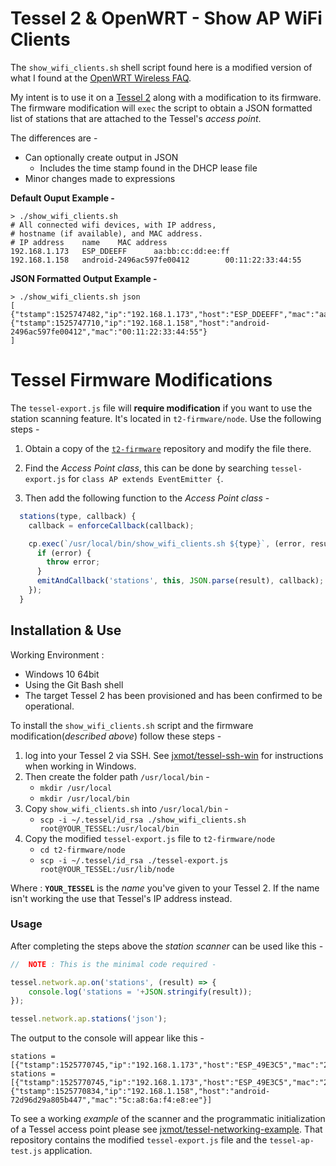 # Tessel 2 & OpenWRT - Show AP WiFi Clients

The `show_wifi_clients.sh` shell script found here is a modified version of what I found at the [OpenWRT Wireless FAQ](https://openwrt.org/docs/guide-user/network/wifi/faq.wireless).

My intent is to use it on a [Tessel 2](https://tessel.io/) along with a modification to its firmware. The firmware modification will `exec` the script to obtain a JSON formatted list of stations that are attached to the Tessel's *access point*.

The differences are - 
* Can optionally create output in JSON
    * Includes the time stamp found in the DHCP lease file 
* Minor changes made to expressions


**Default Ouput Example -**

```
> ./show_wifi_clients.sh
# All connected wifi devices, with IP address,
# hostname (if available), and MAC address.
# IP address    name    MAC address
192.168.1.173   ESP_DDEEFF      aa:bb:cc:dd:ee:ff
192.168.1.158   android-2496ac597fe00412        00:11:22:33:44:55
```

**JSON Formatted Output Example -**

```
> ./show_wifi_clients.sh json
[
{"tstamp":1525747482,"ip":"192.168.1.173","host":"ESP_DDEEFF","mac":"aa:bb:cc:dd:ee:ff"},
{"tstamp":1525747710,"ip":"192.168.1.158","host":"android-2496ac597fe00412","mac":"00:11:22:33:44:55"}
]
```

# Tessel Firmware Modifications

The `tessel-export.js` file will **require modification** if you want to use the station scanning feature. It's located in `t2-firmware/node`. Use the following steps - <br>

1) Obtain a copy of the [`t2-firmware`](https://github.com/tessel/t2-firmware) repository and modify the file there.

2) Find the *Access Point class*, this can be done by searching `tessel-export.js` for `class AP extends EventEmitter {`.

3) Then add the following function to the *Access Point class* - 

```javascript
  stations(type, callback) {
    callback = enforceCallback(callback);

    cp.exec(`/usr/local/bin/show_wifi_clients.sh ${type}`, (error, result) => {
      if (error) {
        throw error;
      }
      emitAndCallback('stations', this, JSON.parse(result), callback);
    });
  }
```

## Installation & Use

Working Environment :
* Windows 10 64bit
* Using the Git Bash shell
* The target Tessel 2 has been provisioned and has been confirmed to be operational.

To install the `show_wifi_clients.sh` script and the firmware modification(*described above*) follow these steps - <br>

1) log into your Tessel 2 via SSH. See [jxmot/tessel-ssh-win](https://github.com/jxmot/tessel-ssh-win) for instructions when working in Windows.
2) Then create the folder path `/usr/local/bin` - <br>
    * `mkdir /usr/local`
    * `mkdir /usr/local/bin`
3) Copy `show_wifi_clients.sh` into `/usr/local/bin` -<br>
    * `scp -i ~/.tessel/id_rsa ./show_wifi_clients.sh root@YOUR_TESSEL:/usr/local/bin` 
4) Copy the modified `tessel-export.js` file to `t2-firmware/node`
    * `cd t2-firmware/node`
    * `scp -i ~/.tessel/id_rsa ./tessel-export.js root@YOUR_TESSEL:/usr/lib/node`

Where : **`YOUR_TESSEL`** is the *name* you've given to your Tessel 2. If the name isn't working the use that Tessel's IP address instead.

### Usage

After completing the steps above the *station scanner* can be used like this - 

```javascript
//  NOTE : This is the minimal code required - 

tessel.network.ap.on('stations', (result) => {
    console.log('stations = '+JSON.stringify(result));
});

tessel.network.ap.stations('json');
```

The output to the console will appear like this - <br>

```
stations = [{"tstamp":1525770745,"ip":"192.168.1.173","host":"ESP_49E3C5","mac":"2c:3a:e8:49:e3:c5"}]
stations = [{"tstamp":1525770745,"ip":"192.168.1.173","host":"ESP_49E3C5","mac":"2c:3a:e8:49:e3:c5"},{"tstamp":1525770834,"ip":"192.168.1.158","host":"android-72d96d29a805b447","mac":"5c:a8:6a:f4:e8:ee"}]
```

To see a working *example* of the scanner and the programmatic initialization of a Tessel access point please see [jxmot/tessel-networking-example](https://github.com/jxmot/tessel-networking-example). That repository contains the modified `tessel-export.js` file and the `tessel-ap-test.js` application.

